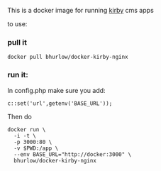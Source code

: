 

This is a docker image for running [kirby](http://getkirby.com) cms apps

to use:

### pull it

```
docker pull bhurlow/docker-kirby-nginx
```

### run it:

In config.php make sure you add:

```
c::set('url',getenv('BASE_URL'));
```

Then do

```
docker run \
  -i -t \
  -p 3000:80 \
  -v $PWD:/app \
  --env BASE_URL="http://docker:3000" \
  bhurlow/docker-kirby-nginx
```